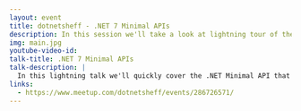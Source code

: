 ```yaml
---
layout: event
title: dotnetsheff - .NET 7 Minimal APIs
description: In this session we'll take a look at lightning tour of the new .NET 7 Minimal APIs features for November 2022
img: main.jpg
youtube-video-id: 
talk-title: .NET 7 Minimal APIs
talk-description: |
  In this lightning talk we'll quickly cover the .NET Minimal API that were released in .NET 6, then we'll jump in to all the features that are expected to be released within .NET 7 which will be released in November 2022
links:
  - https://www.meetup.com/dotnetsheff/events/286726571/
---
```


